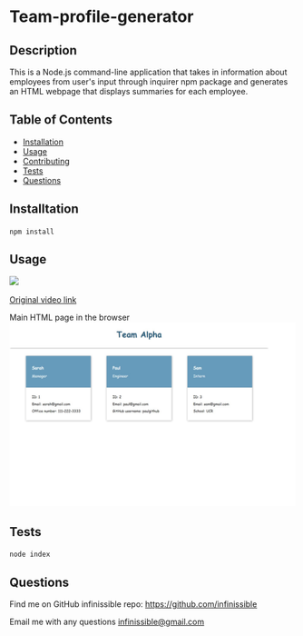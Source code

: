 # Team-profile-generator

## Description

This is a Node.js command-line application that takes in information about employees from user's input through inquirer npm package and generates an HTML webpage that displays summaries for each employee.

## Table of Contents

- [Installation](#installation)
- [Usage](#usage)
- [Contributing](#contributing)
- [Tests](#tests)
- [Questions](#questions)

## Installtation

`npm install`

## Usage

<img src='./src/gif/team-profile-generator.gif' />

[Original video link](https://watch.screencastify.com/v/z55YBXWiue99Y19VXSMd)

Main HTML page in the browser
<img src='./src/jpg/main.jpg' />

## Tests

`node index`

## Questions

Find me on GitHub
infinissible
repo: https://github.com/infinissible

Email me with any questions
infinissible@gmail.com
